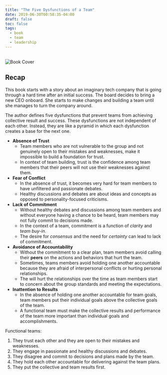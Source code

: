 ```yaml
---
title: "The Five Dysfunctions of a Team"
date: 2019-06-30T00:58:35-04:00
draft: false
toc: false
tags:
  - book
  - team
  - leadership
---
```


<br/>![Book Cover](/images/book-five-dysfunctions.png "The Five Dysfunctions of a Team")<br/>

## Recap

This book starts with a story about an imaginary tech company that is going through a hard time after an initial success.
The board decides to bring a new CEO onboard. She starts to make changes and building a team until she manages to turn the company around.

The author defines five dysfunctions that prevent teams from achieving collective result and success.
These dysfunctions are not independent of each other. Instead, they are like a pyramid in which each dysfunction creates a base for the next one.

  - **Absence of Trust**
    - Team members who are not vulnerable to the group and not genuinely open to their mistakes and weaknesses, make it impossible to build a foundation for trust.
    - In context of team building, trust is the confidence among team members that their peers will not use their weaknesses against them.
  - **Fear of Conflict**
    - In the absence of trust, it becomes very hard for team members to have unfiltered and passionate debates.
    - Healthy discussions and debates are about ideas and concepts as opposed to personality-focused criticisms. 
  - **Lack of Commitment**
    - Without healthy debates and discussions among team members and without everyone having a chance to be heard, team members may not fully commit to decisions made.
    - In the context of a team, commitment is a function of _clarity_ and _team buy-in_.
    - The desire for _consensus_ and the need for _certainty_ can lead to lack of commitment.
  - **Avoidance of Accountability**
    - Without the commitment to a clear plan, team members avoid calling their **peers** on the actions and behaviors that hurt the team.
    - Sometimes, teams members avoid holding one another accountable because they are afraid of interpersonal conflicts or hurting personal relationships.
    - The will hurt the relationships over the time as team members start to concern about the group standards and meeting the expectations.
  - **Inattention to Results**
    - In the absence of holding one another accountable for team goals, team members put their individual goals above the collective goals of the team.
    - A functional team must make the collective results and performance of the team more important than individual goals and accomplishments.

Functional teams:

  1. They trust each other and they are open to their mistakes and weaknesses.
  1. They engage in passionate and healthy discussions and debates.
  1. They disagree and commit to decisions and plans made by the team.
  1. They hold each other accountable for delivering against the team plans.
  1. They put the collective and team results first.

